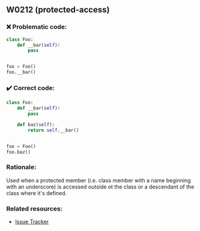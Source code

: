 ## W0212 (protected-access)

### :x: Problematic code:

```python
class Foo:
    def __bar(self):
        pass


foo = Foo()
foo.__bar()
```

### :heavy_check_mark: Correct code:

```python
class Foo:
    def __bar(self):
        pass

    def baz(self):
        return self.__bar()


foo = Foo()
foo.baz()
```

### Rationale:

Used when a protected member (i.e. class member with a name beginning with an
underscore) is accessed outside ot the class or a descendant of the class where
it's defined.

### Related resources:

- [Issue Tracker](https://github.com/PyCQA/pylint/issues?q=is%3Aissue+%22protected-access%22+OR+%22W0212%22)
